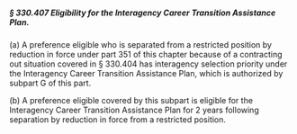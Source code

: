 ##### § 330.407 Eligibility for the Interagency Career Transition Assistance Plan. #####

(a) A preference eligible who is separated from a restricted position by reduction in force under part 351 of this chapter because of a contracting out situation covered in § 330.404 has interagency selection priority under the Interagency Career Transition Assistance Plan, which is authorized by subpart G of this part.

(b) A preference eligible covered by this subpart is eligible for the Interagency Career Transition Assistance Plan for 2 years following separation by reduction in force from a restricted position.